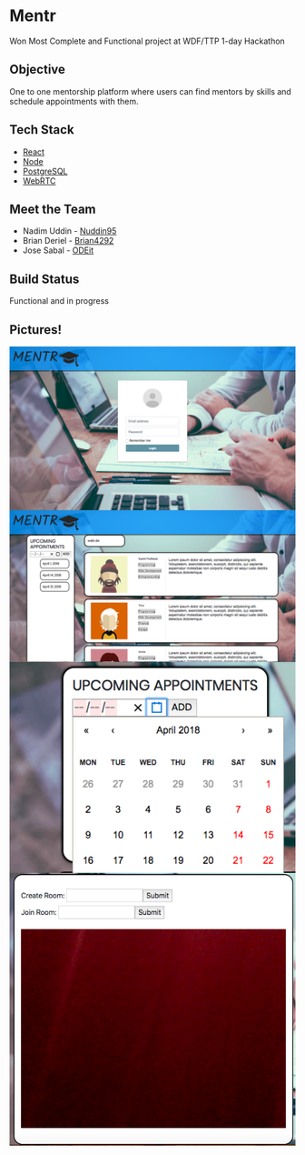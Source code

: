 # Mentr
Won Most Complete and Functional project at WDF/TTP 1-day Hackathon

## Objective
One to one mentorship platform where users can find mentors by skills and schedule appointments with them.

## Tech Stack
* [React](https://reactjs.org/)
* [Node](https://nodejs.org/en/)
* [PostgreSQL](https://www.postgresql.org/)
* [WebRTC](https://webrtc.org/)

## Meet the Team
* Nadim Uddin - [Nuddin95](https://github.com/nuddin95) 
* Brian Deriel - [Brian4292](https://github.com/Brian4292) 
* Jose Sabal - [ODEit](https://github.com/ODEit)

## Build Status
Functional and in progress

## Pictures!
<div style = "display:flex; flex-direction: column; flex-align: center; justify-content: center" >
 <img src = './public/Login.png'/>
 <img src = './public/Mentors.png'/>
 <img src = './public/Appointments.png'/>
 <img src = './public/VideoChat.png'/>
</div>

